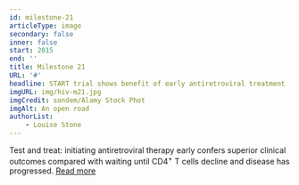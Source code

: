 ```yaml
---
id: milestone-21
articleType: image
secondary: false
inner: false
start: 2015 
end: ''
title: Milestone 21
URL: '#'
headline: START trial shows benefit of early antiretroviral treatment
imgURL: img/hiv-m21.jpg
imgCredit: sondem/Alamy Stock Phot
imgAlt: An open road
authorList:
    - Louise Stone
---
```

Test and treat: initiating antiretroviral therapy early confers superior clinical outcomes compared with waiting until CD4<sup>+</sup> T cells decline and disease has progressed. <a href="#">Read more</a>